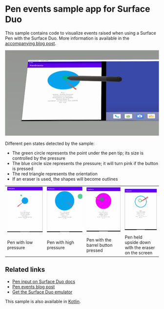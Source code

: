 # Pen events sample app for Surface Duo

This sample contains code to visualize events raised when using a Surface Pen with the Surface Duo. More information is available in the [accompanying blog post](https://devblogs.microsoft.com/surface-duo/pen-events-on-the-surface-duo/).

![Surface Duo pen app sample in 3D](Screenshots/pen-sample-emulator.png)

Different pen states detected by the sample:

- The green circle represents the point under the pen tip; its size is controlled by the pressure
- The blue circle size represents the pressure; it will turn pink if the button is pressed
- The red triangle represents the orientation
- If an eraser is used, the shapes will become outlines

|||||
|-|-|-|-|
| ![Low pressure visualization](Screenshots/pen-low-pressure.png) | ![HIgh pressure visualization](Screenshots/pen-high-pressure.png) | ![Detecting barrel button press](Screenshots/pen-barrel-button.png) | ![Detecting erasure](Screenshots/pen-eraser.png) |
| Pen with low pressure | Pen with high pressure | Pen with the barrel button pressed | Pen held upside down with the eraser on the screen |

## Related links

- [Pen input on Surface Duo docs](https://docs.microsoft.com/dual-screen/android/platform/pen)
- [Pen events blog post](https://devblogs.microsoft.com/surface-duo/pen-events-on-the-surface-duo/)
- [Get the Surface Duo emulator](https://docs.microsoft.com/dual-screen/android/emulator/)

This sample is also available in [Kotlin](https://github.com/microsoft/surface-duo-sdk-samples-kotlin/tree/master/PenEvents).
